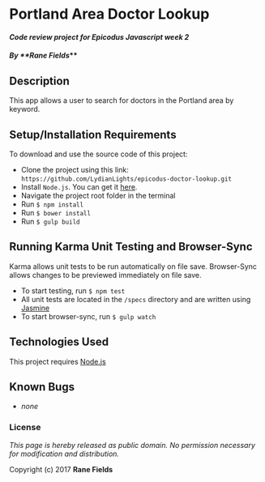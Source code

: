 # Portland Area Doctor Lookup

#### _Code review project for Epicodus Javascript week 2_

#### _By **Rane Fields_**

## Description

This app allows a user to search for doctors in the Portland area by keyword.

## Setup/Installation Requirements

To download and use the source code of this project:

* Clone the project using this link: `https://github.com/LydianLights/epicodus-doctor-lookup.git`
* Install `Node.js`. You can get it  [here](https://nodejs.org/en/).
* Navigate the project root folder in the terminal
* Run `$ npm install`
* Run `$ bower install`
* Run `$ gulp build`

## Running Karma Unit Testing and Browser-Sync

Karma allows unit tests to be run automatically on file save.
Browser-Sync allows changes to be previewed immediately on file save.

* To start testing, run `$ npm test`
* All unit tests are located in the `/specs` directory and are written using [Jasmine](https://jasmine.github.io/)
* To start browser-sync, run `$ gulp watch`

## Technologies Used

This project requires [Node.js](https://nodejs.org/en/)

## Known Bugs

* _none_

### License

_This page is hereby released as public domain. No permission necessary for modification and distribution._

Copyright (c) 2017 **Rane Fields**
